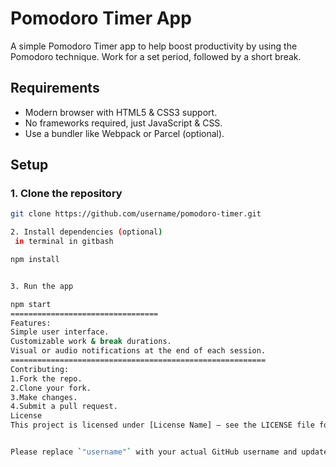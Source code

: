 # Pomodoro Timer App

A simple Pomodoro Timer app to help boost productivity by using the Pomodoro technique. Work for a set period, followed by a short break.

## Requirements

- Modern browser with HTML5 & CSS3 support.
- No frameworks required, just JavaScript & CSS.
- Use a bundler like Webpack or Parcel (optional).

## Setup

### 1. Clone the repository
```bash
git clone https://github.com/username/pomodoro-timer.git

2. Install dependencies (optional)
 in terminal in gitbash

npm install


3. Run the app

npm start
=================================
Features:
Simple user interface.
Customizable work & break durations.
Visual or audio notifications at the end of each session.
=========================================================
Contributing:
1.Fork the repo.
2.Clone your fork.
3.Make changes.
4.Submit a pull request.
License
This project is licensed under [License Name] – see the LICENSE file for details


Please replace `"username"` with your actual GitHub username and update the license section accordingly. This should be all in one place as requested!
